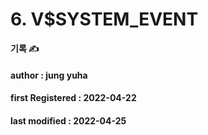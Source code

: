 # 6. V$SYSTEM\_EVENT

**기록 ✍️**

#### author : jung yuha

#### **first Registered : 2022-04-22**

#### last modified : **2022-04-25**
